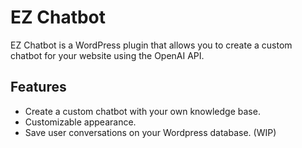 # EZ Chatbot

EZ Chatbot is a WordPress plugin that allows you to create a custom chatbot for your website using the OpenAI API.

## Features
- Create a custom chatbot with your own knowledge base.
- Customizable appearance.
- Save user conversations on your Wordpress database. (WIP)